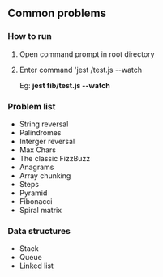 ## Common problems

### How to run

1. Open command prompt in root directory
2. Enter command 'jest <folder>/test.js --watch
  
      Eg: **jest fib/test.js --watch**

### Problem list

- String reversal
- Palindromes
- Interger reversal
- Max Chars
- The classic FizzBuzz
- Anagrams
- Array chunking
- Steps
- Pyramid
- Fibonacci
- Spiral matrix

### Data structures

- Stack
- Queue
- Linked list
